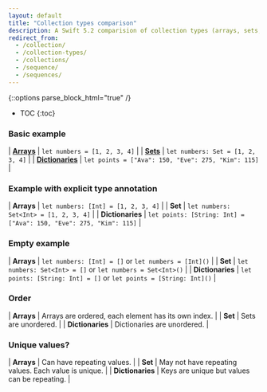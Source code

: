 ```yaml
---
layout: default
title: "Collection types comparison"
description: A Swift 5.2 comparision of collection types (arrays, sets, and dictionaries).
redirect_from: 
  - /collection/
  - /collection-types/
  - /collections/
  - /sequence/
  - /sequences/
---
```

{::options parse_block_html="true" /}

* TOC
{:toc}

### Basic example

| **[Arrays](/arrays)** | `let numbers = [1, 2, 3, 4]` |
| **[Sets](/sets)** | `let numbers: Set = [1, 2, 3, 4]` |
| **[Dictionaries](/dictionaries)** | `let points = ["Ava": 150, "Eve": 275, "Kim": 115]` |

### Example with explicit type annotation

| **Arrays** | `let numbers: [Int] = [1, 2, 3, 4]` |
| **Set** | `let numbers: Set<Int> = [1, 2, 3, 4]` |
| **Dictionaries** | `let points: [String: Int] = ["Ava": 150, "Eve": 275, "Kim": 115]` |

### Empty example

| **Arrays** | `let numbers: [Int] = []` or `let numbers = [Int]()` |
| **Set** | `let numbers: Set<Int> = []` or `let numbers = Set<Int>()` |
| **Dictionaries** | `let points: [String: Int] = []` or `let points = [String: Int]()` |

### Order

| **Arrays** | Arrays are ordered, each element has its own index. |
| **Set** | Sets are unordered. |
| **Dictionaries** | Dictionaries are unordered. |

### Unique values?

| **Arrays** | Can have repeating values. |
| **Set** | May not have repeating values. Each value is unique. |
| **Dictionaries** | Keys are unique but values can be repeating. |
